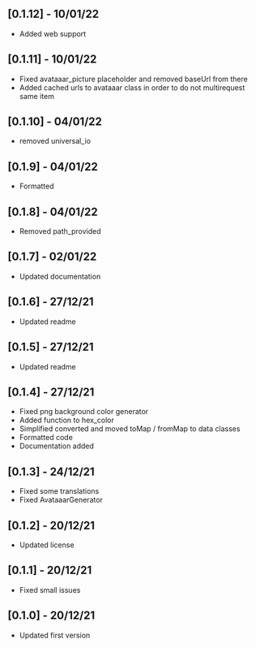 ## [0.1.12] - 10/01/22

* Added web support

## [0.1.11] - 10/01/22

* Fixed avataaar_picture placeholder and removed baseUrl from there
* Added cached urls to avataaar class in order to do not multirequest same item


## [0.1.10] - 04/01/22

* removed universal_io


## [0.1.9] - 04/01/22

* Formatted

## [0.1.8] - 04/01/22

* Removed path_provided

## [0.1.7] - 02/01/22

* Updated documentation

## [0.1.6] - 27/12/21

* Updated readme

## [0.1.5] - 27/12/21

* Updated readme

## [0.1.4] - 27/12/21

* Fixed png background color generator
* Added function to hex_color
* Simplified converted and moved toMap / fromMap to data classes
* Formatted code
* Documentation added

## [0.1.3] - 24/12/21

* Fixed some translations
* Fixed AvataaarGenerator

## [0.1.2] - 20/12/21

* Updated license
 
## [0.1.1] - 20/12/21

* Fixed small issues

## [0.1.0] - 20/12/21

* Updated first version